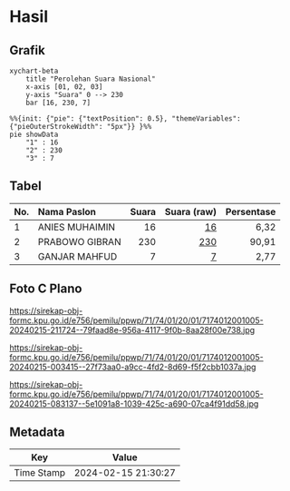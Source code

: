 # Hasil

## Grafik

```mermaid
xychart-beta
    title "Perolehan Suara Nasional"
    x-axis [01, 02, 03]
    y-axis "Suara" 0 --> 230
    bar [16, 230, 7]
```

```mermaid
%%{init: {"pie": {"textPosition": 0.5}, "themeVariables": {"pieOuterStrokeWidth": "5px"}} }%%
pie showData
    "1" : 16
    "2" : 230
    "3" : 7
```

## Tabel

| No. | Nama Paslon    | Suara | Suara (raw) | Persentase |
|:--- |:-------------- | -----:| -----------:| ----------:|
| 1   | ANIES MUHAIMIN | 16    | [16][p-1]   | 6,32       |
| 2   | PRABOWO GIBRAN | 230   | [230][p-2]  | 90,91      |
| 3   | GANJAR MAHFUD  | 7     | [7][p-3]    | 2,77       |


[p-1]: https://github.com/gigit-pemilu/pemilu-2024/blob/main/pilpres/hitung-suara/sub/71-sulawesi-utara/sub/74-kota-kotamobagu/sub/01-kotamobagu-utara/sub/2001-bilalang-satu/sub/005-tps/sub/paslon-1.txt
[p-2]: https://github.com/gigit-pemilu/pemilu-2024/blob/main/pilpres/hitung-suara/sub/71-sulawesi-utara/sub/74-kota-kotamobagu/sub/01-kotamobagu-utara/sub/2001-bilalang-satu/sub/005-tps/sub/paslon-2.txt
[p-3]: https://github.com/gigit-pemilu/pemilu-2024/blob/main/pilpres/hitung-suara/sub/71-sulawesi-utara/sub/74-kota-kotamobagu/sub/01-kotamobagu-utara/sub/2001-bilalang-satu/sub/005-tps/sub/paslon-3.txt

## Foto C Plano

https://sirekap-obj-formc.kpu.go.id/e756/pemilu/ppwp/71/74/01/20/01/7174012001005-20240215-211724--79faad8e-956a-4117-9f0b-8aa28f00e738.jpg

https://sirekap-obj-formc.kpu.go.id/e756/pemilu/ppwp/71/74/01/20/01/7174012001005-20240215-003415--27f73aa0-a9cc-4fd2-8d69-f5f2cbb1037a.jpg

https://sirekap-obj-formc.kpu.go.id/e756/pemilu/ppwp/71/74/01/20/01/7174012001005-20240215-083137--5e1091a8-1039-425c-a690-07ca4f91dd58.jpg


## Metadata

| Key        | Value               |
| ---------- | ------------------- |
| Time Stamp | 2024-02-15 21:30:27 |



